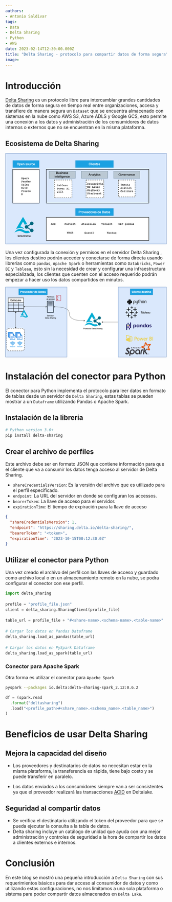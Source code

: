 ```yaml
---
authors:
- Antonio Saldivar
tags:
- Data
- Delta Sharing
- Python
- AWS
date: 2023-02-14T12:30:00.000Z
title: "Delta Sharing - protocolo para compartir datos de forma segura"
image: 
---
```


# Introducción 
[Delta Sharing](https://delta.io/sharing/) es un protocolo libre para intercambiar grandes cantidades de datos de forma segura en tiempo real entre organizaciones, accesa y transfiere de manera segura un `Dataset` que se encuentra almacenado con sistemas en la nube como AWS S3, Azure ADLS y Google GCS, esto permite una conexión a los datos y administración de los consumidores de datos internos o externos que no se encuentran en la misma plataforma.

## Ecosistema de Delta Sharing
![](https://github.com/asaldivar10/blog-usa/blob/spanish-delta_sharing/images/2023/02/deltasharing-eco.png)

Una vez configurada la conexión y permisos en el servidor Delta Sharing , los clientes destino podrán acceder y conectarse de forma directa usando librerias como `pandas`, `Apache Spark` o herramientas como `Databricks`, `Power BI` y `Tableau`, esto sin la necesidad de crear y configurar una infraestructura especializada, los clientes que cuenten con el acceso requerido podrán empezar a hacer uso los datos compartidos en minutos.

![](https://github.com/asaldivar10/blog-usa/blob/spanish-delta_sharing/images/2023/02/deltasharing.png)
# Instalación del conector para Python
El conector para Python implementa el protocolo para leer datos en formato de tablas desde un servidor de `Delta Sharing`, estas tablas se pueden mostrar a un `Dataframe` utilizando  Pandas o Apache Spark.


## Instalación de la libreria

```python
# Python version 3.6+
pip install delta-sharing
```

## Crear el archivo de perfiles
Este archivo debe ser en formato JSON que contiene información para que el cliente que va a consumir los datos tenga acceso al servidor de Delta Sharing.
- `shareCredentialsVersion`: Es la versión del archivo que es utilizado para el perfil especificado.
- `endpoint`: La URL del servidor en donde se configuran los accessos.
- `bearerToken`: La llave de acceso para el servidor.
- `expirationTime`: El tiempo de expiración para la llave de acceso

```json
{
  "shareCredentialsVersion": 1,
  "endpoint": "https://sharing.delta.io/delta-sharing/",
  "bearerToken": "<token>",
  "expirationTime": "2023-10-15T00:12:30.0Z"
}

```
## Utilizar el conector para Python

Una vez creado el archivo del perfil con las llaves de acceso y guardado como archivo local o en un almacenamiento remoto en la nube, se podra configurar el conector con ese perfil.

```python
import delta_sharing

profile = "profile_file.json"
client = delta_sharing.SharingClient(profile_file)

table_url = profile_file + "#<share-name>.<schema-name>.<table-name>"

# Cargar los datos en Pandas Dataframe
delta_sharing.load_as_pandas(table_url)

# Cargar los datos en PySpark Dataframe
delta_sharing.load_as_spark(table_url)

```
### Conector para Apache Spark
Otra forma es utilizar el conector para `Apache Spark`

```bash
pyspark --packages io.delta:delta-sharing-spark_2.12:0.6.2
```

```python
df = (spark.read
  .format("deltasharing")
  .load("<profile_path>#<share_name>.<schema_name>.<table_name>")
)
```

# Beneficios de usar Delta Sharing

## Mejora la capacidad del diseño
- Los proveedores y destinatarios de datos no necesitan estar en la misma plataforma, la transferencia es rápida, tiene bajo costo y se puede transferir en paralelo.

- Los datos enviados a los consumidores siempre van a ser consistentes ya que el proveedor realizará las transacciones [ACID](https://www.databricks.com/glossary/acid-transactions#:~:text=ACID%20is%20an%20acronym%20that,operations%20are%20called%20transactional%20systems.) en Deltalake.

## Seguridad al compartir datos
- Se verifica el destinatario utilizando el token del proveedor para que se pueda ejecutar la consulta a la tabla de datos.
- Delta sharing incluye un catálogo de unidad que ayuda con una mejor administración y controles de seguridad a la hora de compartir los datos a clientes externos e internos.

# Conclusión

En este blog se mostró una pequeña introducción a `Delta Sharing` con sus requerimientos básicos para dar acceso al consumidor de datos y como utilizando estas configuraciones, no nos limitamos a una sola plataforma o sistema para poder compartir datos almacenados en `Delta Lake`.


